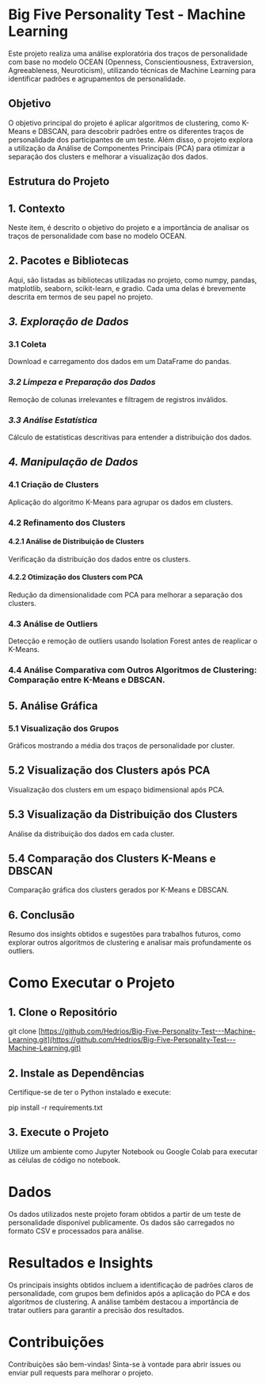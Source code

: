 # **Big Five Personality Test - Machine Learning**

Este projeto realiza uma análise exploratória dos traços de personalidade com base no modelo OCEAN (Openness, Conscientiousness, Extraversion, Agreeableness, Neuroticism), utilizando técnicas de Machine Learning para identificar padrões e agrupamentos de personalidade.

## **Objetivo**

O objetivo principal do projeto é aplicar algoritmos de clustering, como K-Means e DBSCAN, para descobrir padrões entre os diferentes traços de personalidade dos participantes de um teste. Além disso, o projeto explora a utilização da Análise de Componentes Principais (PCA) para otimizar a separação dos clusters e melhorar a visualização dos dados.

## **Estrutura do Projeto**

## **1. Contexto**
   
Neste item, é descrito o objetivo do projeto e a importância de analisar os traços de personalidade com base no modelo OCEAN.

## **2. Pacotes e Bibliotecas**

Aqui, são listadas as bibliotecas utilizadas no projeto, como numpy, pandas, matplotlib, seaborn, scikit-learn, e gradio. Cada uma delas é brevemente descrita em termos de seu papel no projeto.

## *3. Exploração de Dados*

### **3.1 Coleta** 

Download e carregamento dos dados em um DataFrame do pandas.

### *3.2 Limpeza e Preparação dos Dados*

Remoção de colunas irrelevantes e filtragem de registros inválidos.

### *3.3 Análise Estatística* 

Cálculo de estatísticas descritivas para entender a distribuição dos dados.

## *4. Manipulação de Dados*
   
### 4.1 Criação de Clusters

Aplicação do algoritmo K-Means para agrupar os dados em clusters.

### 4.2 Refinamento dos Clusters

#### 4.2.1 Análise de Distribuição de Clusters

Verificação da distribuição dos dados entre os clusters.

#### 4.2.2 Otimização dos Clusters com PCA

Redução da dimensionalidade com PCA para melhorar a separação dos clusters.

### 4.3 Análise de Outliers

Detecção e remoção de outliers usando Isolation Forest antes de reaplicar o K-Means.

### 4.4 Análise Comparativa com Outros Algoritmos de Clustering: Comparação entre K-Means e DBSCAN.

## 5. Análise Gráfica
   
### 5.1 Visualização dos Grupos

Gráficos mostrando a média dos traços de personalidade por cluster.

## 5.2 Visualização dos Clusters após PCA

Visualização dos clusters em um espaço bidimensional após PCA.

## 5.3 Visualização da Distribuição dos Clusters

Análise da distribuição dos dados em cada cluster.

## 5.4 Comparação dos Clusters K-Means e DBSCAN

Comparação gráfica dos clusters gerados por K-Means e DBSCAN.

## 6. Conclusão
   
Resumo dos insights obtidos e sugestões para trabalhos futuros, como explorar outros algoritmos de clustering e analisar mais profundamente os outliers.

# Como Executar o Projeto

## 1. Clone o Repositório

git clone [https://github.com/Hedrios/Big-Five-Personality-Test---Machine-Learning.git](https://github.com/Hedrios/Big-Five-Personality-Test---Machine-Learning.git)

## 2. Instale as Dependências

Certifique-se de ter o Python instalado e execute:

pip install -r requirements.txt

## 3. Execute o Projeto

Utilize um ambiente como Jupyter Notebook ou Google Colab para executar as células de código no notebook.

# Dados

Os dados utilizados neste projeto foram obtidos a partir de um teste de personalidade disponível publicamente. Os dados são carregados no formato CSV e processados para análise.


# Resultados e Insights

Os principais insights obtidos incluem a identificação de padrões claros de personalidade, com grupos bem definidos após a aplicação do PCA e dos algoritmos de clustering. A análise também destacou a importância de tratar outliers para garantir a precisão dos resultados.

# Contribuições

Contribuições são bem-vindas! Sinta-se à vontade para abrir issues ou enviar pull requests para melhorar o projeto.






